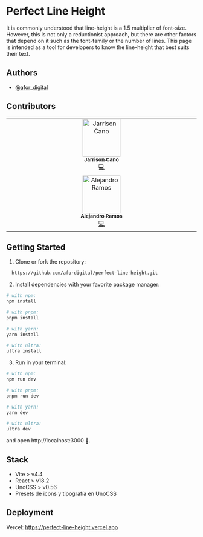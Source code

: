 # Perfect Line Height

It is commonly understood that line-height is a 1.5 multiplier of font-size. However, this is not only a reductionist approach, but there are other factors that depend on it such as the font-family or the number of lines. This page is intended as a tool for developers to know the line-height that best suits their text.

## Authors

- [@afor_digital](https://www.github.com/afordigital)

## Contributors

<!-- ALL-CONTRIBUTORS-LIST:START - Do not remove or modify this section -->
<!-- prettier-ignore-start -->
<!-- markdownlint-disable -->
<table>
  <tbody>
    <tr>
      <td align="center" valign="top" width="14.28%"><a href="https://github.com/jarrisondev"><img src="https://avatars.githubusercontent.com/u/62910118?v=4?s=100" width="100px;" alt="Jarrison Cano"/><br /><sub><b>Jarrison Cano</b></sub></a><br /><a href="https://github.com/afordigital/perfect-line-height/commits?author=jarrisondev" title="Code">💻</a></td>
    </tr>
    <tr>
      <td align="center" valign="top" width="14.28%"><a href="https://github.com/aleramosAR"><img src="https://avatars.githubusercontent.com/u/18739365?v=4?s=100" width="100px;" alt="Alejandro Ramos"/><br /><sub><b>Alejandro Ramos</b></sub></a><br /><a href="#code-aleramosAR" title="Code">💻</a></td>
    </tr>
  </tbody>
</table>

<!-- markdownlint-restore -->
<!-- prettier-ignore-end -->

<!-- ALL-CONTRIBUTORS-LIST:END -->

## Getting Started

1. Clone or fork the repository:

```bash
  https://github.com/afordigital/perfect-line-height.git
```

2. Install dependencies with your favorite package manager:

```bash
# with npm:
npm install

# with pnpm:
pnpm install

# with yarn:
yarn install

# with ultra:
ultra install
```

3. Run in your terminal:

```bash
# with npm:
npm run dev

# with pnpm:
pnpm run dev

# with yarn:
yarn dev

# with ultra:
ultra dev
```

and open http://localhost:3000 🌺.

## Stack

- Vite > v4.4
- React > v18.2
- UnoCSS > v0.56
- Presets de icons y tipografía en UnoCSS

## Deployment

Vercel: https://perfect-line-height.vercel.app
